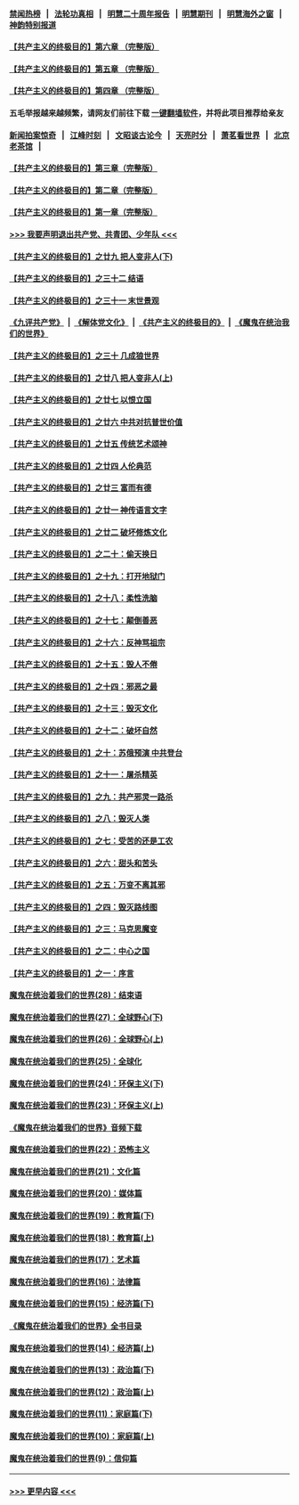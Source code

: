 #### [禁闻热榜](热点新闻.md?=0)  &nbsp;&nbsp;|&nbsp;&nbsp; [法轮功真相](https://github.com/gfw-breaker/truth/blob/master/README.md?=0) &nbsp;&nbsp;|&nbsp;&nbsp; [明慧二十周年报告](https://github.com/gfw-breaker/mh-reports/blob/master/README.md?=0) &nbsp;&nbsp;|&nbsp;&nbsp;[明慧期刊](https://github.com/gfw-breaker/mh-qikan) &nbsp;&nbsp;|&nbsp;&nbsp; [明慧海外之窗](https://github.com/gfw-breaker/mh-news/blob/master/README.md?=0) &nbsp;&nbsp;|&nbsp;&nbsp; [神韵特别报道](https://github.com/gfw-breaker/mh-news/blob/master/shenyun.md?=0)
#### [【共产主义的终极目的】第六章 （完整版）](../pages/nsc422/n11428913.md?t=03010932) 
#### [【共产主义的终极目的】第五章 （完整版）](../pages/nsc422/n11428912.md?t=03010932) 
#### [【共产主义的终极目的】第四章 （完整版）](../pages/nsc422/n11428907.md?t=03010932) 
#### 五毛举报越来越频繁，请网友们前往下载 [一键翻墙软件](https://github.com/gfw-breaker/ssr-accounts)，并将此项目推荐给亲友
#### [新闻拍案惊奇](https://github.com/gfw-breaker/banned-news/blob/master/pages/link4.md) &nbsp;&nbsp;|&nbsp;&nbsp; [江峰时刻](https://github.com/gfw-breaker/banned-news/blob/master/pages/link4.md) &nbsp;&nbsp;|&nbsp;&nbsp; [文昭谈古论今](https://github.com/gfw-breaker/banned-news/blob/master/pages/link4.md) &nbsp;&nbsp;|&nbsp;&nbsp; [天亮时分](https://github.com/gfw-breaker/banned-news/blob/master/pages/link4.md) &nbsp;&nbsp;|&nbsp;&nbsp; [萧茗看世界](https://github.com/gfw-breaker/banned-news/blob/master/pages/link4.md) &nbsp;&nbsp;|&nbsp;&nbsp; [北京老茶馆](https://github.com/gfw-breaker/banned-news/blob/master/pages/link4.md) &nbsp;&nbsp;|&nbsp;&nbsp; 
#### [【共产主义的终极目的】第三章（完整版）](../pages/nsc422/n11428848.md?t=03010932) 
#### [【共产主义的终极目的】第二章（完整版）](../pages/nsc422/n11428831.md?t=03010932) 
#### [【共产主义的终极目的】第一章（完整版）](../pages/nsc422/n11417651.md?t=03010932) 
#### [>>> 我要声明退出共产党、共青团、少年队 <<<](https://github.com/begood0513/goodnews/blob/master/quit/letter.md) 
#### [【共产主义的终极目的】之廿九 把人变非人(下)](../pages/nsc422/n11344140.md?t=03010932) 
#### [【共产主义的终极目的】之三十二 结语](../pages/nsc422/n11360535.md?t=03010932) 
#### [【共产主义的终极目的】之三十一 末世景观](../pages/nsc422/n11351129.md?t=03010932) 
#### [《九评共产党》](https://github.com/begood0513/9ping.md/blob/master/README.md) &nbsp;|&nbsp; [《解体党文化》](../../../../jtdwh.md/blob/master/README.md)  &nbsp;|&nbsp; [《共产主义的终极目的》](../../../../gczydzjmd.md/blob/master/README.md) &nbsp;|&nbsp; [《魔鬼在统治我们的世界》](../../../../mgztzwmdsj.md/blob/master/README.md) 
#### [【共产主义的终极目的】之三十 几成狼世界](../pages/nsc422/n11348280.md?t=03010932) 
#### [【共产主义的终极目的】之廿八 把人变非人(上)](../pages/nsc422/n11340492.md?t=03010932) 
#### [【共产主义的终极目的】之廿七 以恨立国](../pages/nsc422/n11336944.md?t=03010932) 
#### [【共产主义的终极目的】之廿六 中共对抗普世价值](../pages/nsc422/n11324785.md?t=03010932) 
#### [【共产主义的终极目的】之廿五 传统艺术颂神](../pages/nsc422/n11296396.md?t=03010932) 
#### [【共产主义的终极目的】之廿四 人伦典范](../pages/nsc422/n11296397.md?t=03010932) 
#### [【共产主义的终极目的】之廿三 富而有德](../pages/nsc422/n11283598.md?t=03010932) 
#### [【共产主义的终极目的】之廿一 神传语言文字](../pages/nsc422/n11263265.md?t=03010932) 
#### [【共产主义的终极目的】之廿二 破坏修炼文化](../pages/nsc422/n11245728.md?t=03010932) 
#### [【共产主义的终极目的】之二十：偷天换日](../pages/nsc422/n11238846.md?t=03010932) 
#### [【共产主义的终极目的】之十九：打开地狱门](../pages/nsc422/n11206376.md?t=03010932) 
#### [【共产主义的终极目的】之十八：柔性洗脑](../pages/nsc422/n11199994.md?t=03010932) 
#### [【共产主义的终极目的】之十七：颠倒善恶](../pages/nsc422/n11179782.md?t=03010932) 
#### [【共产主义的终极目的】之十六：反神骂祖宗](../pages/nsc422/n11166798.md?t=03010932) 
#### [【共产主义的终极目的】之十五：毁人不倦](../pages/nsc422/n11166792.md?t=03010932) 
#### [【共产主义的终极目的】之十四：邪恶之最](../pages/nsc422/n11150249.md?t=03010932) 
#### [【共产主义的终极目的】之十三：毁灭文化](../pages/nsc422/n11135227.md?t=03010932) 
#### [【共产主义的终极目的】之十二：破坏自然](../pages/nsc422/n11135214.md?t=03010932) 
#### [【共产主义的终极目的】之十：苏俄预演 中共登台](../pages/nsc422/n11118424.md?t=03010932) 
#### [【共产主义的终极目的】之十一：屠杀精英](../pages/nsc422/n11118442.md?t=03010932) 
#### [【共产主义的终极目的】之九：共产邪灵一路杀](../pages/nsc422/n11114139.md?t=03010932) 
#### [【共产主义的终极目的】之八：毁灭人类](../pages/nsc422/n11108503.md?t=03010932) 
#### [【共产主义的终极目的】之七：受苦的还是工农](../pages/nsc422/n11101809.md?t=03010932) 
#### [【共产主义的终极目的】之六：甜头和苦头](../pages/nsc422/n11096971.md?t=03010932) 
#### [【共产主义的终极目的】之五：万变不离其邪](../pages/nsc422/n11091285.md?t=03010932) 
#### [【共产主义的终极目的】之四：毁灭路线图](../pages/nsc422/n11086284.md?t=03010932) 
#### [【共产主义的终极目的】之三：马克思魔变](../pages/nsc422/n11061941.md?t=03010932) 
#### [【共产主义的终极目的】之二：中心之国](../pages/nsc422/n11047728.md?t=03010932) 
#### [【共产主义的终极目的】之一：序言](../pages/nsc422/n11086077.md?t=03010932) 
#### [魔鬼在统治着我们的世界(28)：结束语](../pages/nsc422/n10936246.md?t=03010932) 
#### [魔鬼在统治着我们的世界(27)：全球野心(下)](../pages/nsc422/n10928319.md?t=03010932) 
#### [魔鬼在统治着我们的世界(26)：全球野心(上)](../pages/nsc422/n10900318.md?t=03010932) 
#### [魔鬼在统治着我们的世界(25)：全球化](../pages/nsc422/n10788205.md?t=03010932) 
#### [魔鬼在统治着我们的世界(24)：环保主义(下)](../pages/nsc422/n10695307.md?t=03010932) 
#### [魔鬼在统治着我们的世界(23)：环保主义(上)](../pages/nsc422/n10688613.md?t=03010932) 
#### [《魔鬼在统治着我们的世界》音频下载](../pages/nsc422/n10635553.md?t=03010932) 
#### [魔鬼在统治着我们的世界(22)：恐怖主义](../pages/nsc422/n10614727.md?t=03010932) 
#### [魔鬼在统治着我们的世界(21)：文化篇](../pages/nsc422/n10597706.md?t=03010932) 
#### [魔鬼在统治着我们的世界(20)：媒体篇](../pages/nsc422/n10586579.md?t=03010932) 
#### [魔鬼在统治着我们的世界(19)：教育篇(下)](../pages/nsc422/n10564808.md?t=03010932) 
#### [魔鬼在统治着我们的世界(18)：教育篇(上)](../pages/nsc422/n10526970.md?t=03010932) 
#### [魔鬼在统治着我们的世界(17)：艺术篇](../pages/nsc422/n10499093.md?t=03010932) 
#### [魔鬼在统治着我们的世界(16)：法律篇](../pages/nsc422/n10485969.md?t=03010932) 
#### [魔鬼在统治着我们的世界(15)：经济篇(下)](../pages/nsc422/n10469975.md?t=03010932) 
#### [《魔鬼在统治着我们的世界》全书目录](../pages/nsc422/n10464261.md?t=03010932) 
#### [魔鬼在统治着我们的世界(14)：经济篇(上)](../pages/nsc422/n10457370.md?t=03010932) 
#### [魔鬼在统治着我们的世界(13)：政治篇(下)](../pages/nsc422/n10448270.md?t=03010932) 
#### [魔鬼在统治着我们的世界(12)：政治篇(上)](../pages/nsc422/n10444576.md?t=03010932) 
#### [魔鬼在统治着我们的世界(11)：家庭篇(下)](../pages/nsc422/n10440961.md?t=03010932) 
#### [魔鬼在统治着我们的世界(10)：家庭篇(上)](../pages/nsc422/n10435448.md?t=03010932) 
#### [魔鬼在统治着我们的世界(9)：信仰篇](../pages/nsc422/n10432159.md?t=03010932) 

----
#### [ >>> 更早内容 <<< ](../indexes/nsc422-earlier.md)
